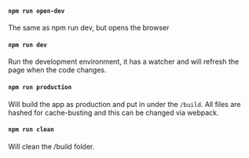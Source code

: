 #### `npm run open-dev`
The same as npm run dev, but opens the browser

#### `npm run dev`
Run the development environment, it has a watcher and will refresh the page when the code changes.

#### `npm run production`
Will build the app as production and put in under the `/build`. All files are hashed for cache-busting and this can be changed via webpack.

#### `npm run clean`
Will clean the /build folder.
